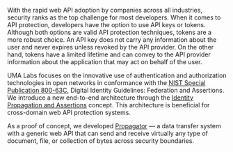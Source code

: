With the rapid web API adoption by companies across all industries, security ranks as the top challenge for most developers. When it comes to API protection, developers have the option to use API keys or tokens. Although both options are valid API protection techniques, tokens are a more robust choice. An API key does not carry any information about the user and never expires unless revoked by the API provider. On the other hand, tokens have a limited lifetime and can convey to the API provider information about the application that may act on behalf of the user.

UMA Labs focuses on the innovative use of authentication and authorization technologies in open networks in conformance with the [NIST Special Publication 800-63C](https://pages.nist.gov/800-63-3/sp800-63c.html), Digital Identity Guidelines: Federation and Assertions. We introduce a new end-to-end architecture through the [Identity Propagation and Assertions](https://github.com/umalabs/identity-propagation-and-assertions) concept. This architecture is beneficial for cross-domain web API protection systems.

As a proof of concept, we developed [Propagator](https://github.com/umalabs/propagator) — a data transfer system with a generic web API that can send and receive virtually any type of document, file, or collection of bytes across security boundaries.
